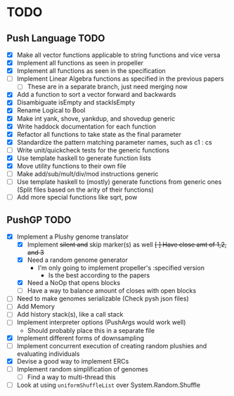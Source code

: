 # TODO

## Push Language TODO

- [X] Make all vector functions applicable to string functions and vice versa
- [X] Implement all functions as seen in propeller
- [X] Implement all functions as seen in the specification
- [ ] Implement Linear Algebra functions as specified in the previous papers
  - [ ] These are in a separate branch, just need merging now
- [X] Add a function to sort a vector forward and backwards
- [X] Disambiguate isEmpty and stackIsEmpty
- [X] Rename Logical to Bool
- [X] Make int yank, shove, yankdup, and shovedup generic
- [X] Write haddock documentation for each function
- [X] Refactor all functions to take state as the final parameter
- [X] Standardize the pattern matching parameter names, such as c1 : cs
- [ ] Write unit/quickcheck tests for the generic functions
- [X] Use template haskell to generate function lists
- [X] Move utility functions to their own file
- [ ] Make add/sub/mult/div/mod instructions generic
- [ ] Use template haskell to (mostly) generate functions from generic ones (Split files based on the arity of their functions)
- [ ] Add more special functions like sqrt, pow

## PushGP TODO
- [X] Implement a Plushy genome translator
  - [X] Implement ~~silent and~~ skip marker(s) as well
  ~~[ ] Have close amt of 1,2, and 3~~
  - [X] Need a random genome generator
    - I'm only going to implement propeller's :specified version
      - Is the best according to the papers
  - [X] Need a NoOp that opens blocks
  - [ ] Have a way to balance amount of closes with open blocks
- [ ] Need to make genomes serializable (Check pysh json files)
- [ ] Add Memory
- [ ] Add history stack(s), like a call stack
- [ ] Implement interpreter options (PushArgs would work well)
  - Should probably place this in a separate file
- [X] Implement different forms of downsampling
- [ ] Implement concurrent execution of creating random plushies and evaluating individuals
- [X] Devise a good way to implement ERCs
- [ ] Implement random simplification of genomes
  - [ ] Find a way to multi-thread this
- [ ] Look at using `uniformShuffleList` over System.Random.Shuffle
